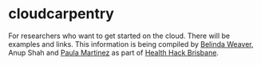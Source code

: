 # cloudcarpentry
For researchers who want to get started on the cloud.
There will be examples and links.
This information is being compiled by [Belinda Weaver](https://twitter.com/cloudaus), Anup Shah and [Paula Martinez](https://twitter.com/orchid00) as part of [Health Hack Brisbane](http://healthhack.com.au).

